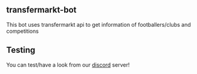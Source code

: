 ## transfermarkt-bot
This bot uses transfermarkt api to get information of footballers/clubs and competitions

## Testing
You can test/have a look from our [discord](https://discord.gg/hSj86cy6ra) server!

